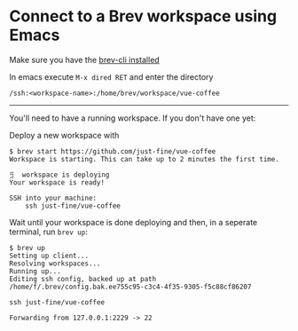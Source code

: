 # Connect to a Brev workspace using Emacs

Make sure you have the [brev-cli installed](https://docs.brev.dev)

In emacs execute `M-x dired RET` and enter the directory

```
/ssh:<workspace-name>:/home/brev/workspace/vue-coffee
```


---

You'll need to have a running workspace. If you don't have one yet:

Deploy a new workspace with
```shell
$ brev start https://github.com/just-fine/vue-coffee
Workspace is starting. This can take up to 2 minutes the first time.

⣻  workspace is deploying
Your workspace is ready!

SSH into your machine:
	ssh just-fine/vue-coffee

```

Wait until your workspace is done deploying and then, in a seperate terminal, run `brev up`: 

```shell
$ brev up
Setting up client...
Resolving workspaces...
Running up...
Editing ssh config, backed up at path /home/f/.brev/config.bak.ee755c95-c3c4-4f35-9305-f5c88cf86207

ssh just-fine/vue-coffee

Forwarding from 127.0.0.1:2229 -> 22

```
